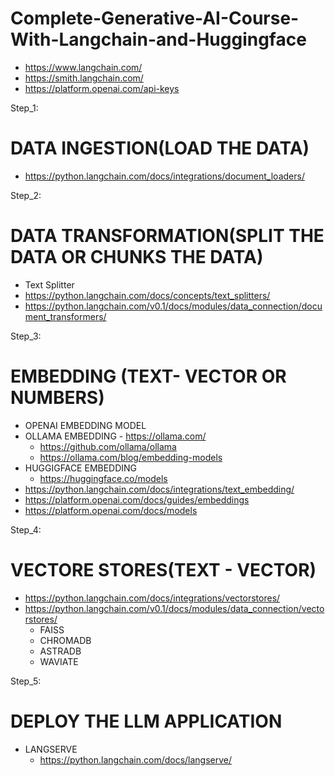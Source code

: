 # Complete-Generative-AI-Course-With-Langchain-and-Huggingface

* https://www.langchain.com/
* https://smith.langchain.com/
* https://platform.openai.com/api-keys

Step_1:
# DATA INGESTION(LOAD THE DATA)
- https://python.langchain.com/docs/integrations/document_loaders/

Step_2:
# DATA TRANSFORMATION(SPLIT THE DATA OR CHUNKS THE DATA)
- Text Splitter
- https://python.langchain.com/docs/concepts/text_splitters/
- https://python.langchain.com/v0.1/docs/modules/data_connection/document_transformers/
  
Step_3:
# EMBEDDING (TEXT- VECTOR OR NUMBERS)
- OPENAI EMBEDDING MODEL
- OLLAMA EMBEDDING - https://ollama.com/
  - https://github.com/ollama/ollama
  - https://ollama.com/blog/embedding-models
- HUGGIGFACE EMBEDDING
  - https://huggingface.co/models
- https://python.langchain.com/docs/integrations/text_embedding/
- https://platform.openai.com/docs/guides/embeddings
- https://platform.openai.com/docs/models

Step_4:
# VECTORE STORES(TEXT - VECTOR)
- https://python.langchain.com/docs/integrations/vectorstores/
- https://python.langchain.com/v0.1/docs/modules/data_connection/vectorstores/
  - FAISS
  - CHROMADB
  - ASTRADB
  - WAVIATE
  
Step_5:
# DEPLOY THE LLM APPLICATION 
- LANGSERVE 
  - https://python.langchain.com/docs/langserve/ 